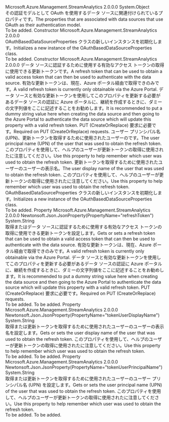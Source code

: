 <Type Name="OAuthBasedDataSourceProperties" FullName="Microsoft.Azure.Management.StreamAnalytics.Models.OAuthBasedDataSourceProperties">
  <TypeSignature Language="C#" Value="public class OAuthBasedDataSourceProperties" />
  <TypeSignature Language="ILAsm" Value=".class public auto ansi beforefieldinit OAuthBasedDataSourceProperties extends System.Object" />
  <TypeSignature Language="DocId" Value="T:Microsoft.Azure.Management.StreamAnalytics.Models.OAuthBasedDataSourceProperties" />
  <TypeSignature Language="VB.NET" Value="Public Class OAuthBasedDataSourceProperties" />
  <TypeSignature Language="F#" Value="type OAuthBasedDataSourceProperties = class" />
  <AssemblyInfo>
    <AssemblyName>Microsoft.Azure.Management.StreamAnalytics</AssemblyName>
    <AssemblyVersion>2.0.0.0</AssemblyVersion>
  </AssemblyInfo>
  <Base>
    <BaseTypeName>System.Object</BaseTypeName>
  </Base>
  <Interfaces />
  <Docs>
    <summary>
            <span data-ttu-id="b0859-101">その認証モデルとして OAuth を使用するデータ ソースに関連付けられているプロパティです。</span><span class="sxs-lookup"><span data-stu-id="b0859-101">The properties that are associated with data sources that use OAuth as their authentication model.</span></span>
            </summary>
    <remarks>To be added.</remarks>
  </Docs>
  <Members>
    <Member MemberName=".ctor">
      <MemberSignature Language="C#" Value="public OAuthBasedDataSourceProperties ();" />
      <MemberSignature Language="ILAsm" Value=".method public hidebysig specialname rtspecialname instance void .ctor() cil managed" />
      <MemberSignature Language="DocId" Value="M:Microsoft.Azure.Management.StreamAnalytics.Models.OAuthBasedDataSourceProperties.#ctor" />
      <MemberSignature Language="VB.NET" Value="Public Sub New ()" />
      <MemberType>Constructor</MemberType>
      <AssemblyInfo>
        <AssemblyName>Microsoft.Azure.Management.StreamAnalytics</AssemblyName>
        <AssemblyVersion>2.0.0.0</AssemblyVersion>
      </AssemblyInfo>
      <Parameters />
      <Docs>
        <summary>
            <span data-ttu-id="b0859-102">OAuthBasedDataSourceProperties クラスの新しいインスタンスを初期化します。</span><span class="sxs-lookup"><span data-stu-id="b0859-102">Initializes a new instance of the OAuthBasedDataSourceProperties class.</span></span>
            </summary>
        <remarks>To be added.</remarks>
      </Docs>
    </Member>
    <Member MemberName=".ctor">
      <MemberSignature Language="C#" Value="public OAuthBasedDataSourceProperties (string refreshToken = null, string tokenUserPrincipalName = null, string tokenUserDisplayName = null);" />
      <MemberSignature Language="ILAsm" Value=".method public hidebysig specialname rtspecialname instance void .ctor(string refreshToken, string tokenUserPrincipalName, string tokenUserDisplayName) cil managed" />
      <MemberSignature Language="DocId" Value="M:Microsoft.Azure.Management.StreamAnalytics.Models.OAuthBasedDataSourceProperties.#ctor(System.String,System.String,System.String)" />
      <MemberSignature Language="VB.NET" Value="Public Sub New (Optional refreshToken As String = null, Optional tokenUserPrincipalName As String = null, Optional tokenUserDisplayName As String = null)" />
      <MemberSignature Language="F#" Value="new Microsoft.Azure.Management.StreamAnalytics.Models.OAuthBasedDataSourceProperties : string * string * string -&gt; Microsoft.Azure.Management.StreamAnalytics.Models.OAuthBasedDataSourceProperties" Usage="new Microsoft.Azure.Management.StreamAnalytics.Models.OAuthBasedDataSourceProperties (refreshToken, tokenUserPrincipalName, tokenUserDisplayName)" />
      <MemberType>Constructor</MemberType>
      <AssemblyInfo>
        <AssemblyName>Microsoft.Azure.Management.StreamAnalytics</AssemblyName>
        <AssemblyVersion>2.0.0.0</AssemblyVersion>
      </AssemblyInfo>
      <Parameters>
        <Parameter Name="refreshToken" Type="System.String" />
        <Parameter Name="tokenUserPrincipalName" Type="System.String" />
        <Parameter Name="tokenUserDisplayName" Type="System.String" />
      </Parameters>
      <Docs>
        <param name="refreshToken"><span data-ttu-id="b0859-103">データ ソースに認証するために使用する有効なアクセス トークンの取得に使用できる更新トークンです。</span><span class="sxs-lookup"><span data-stu-id="b0859-103">A refresh token that can be used to obtain a valid access token that can then be used to authenticate with the data source.</span></span> <span data-ttu-id="b0859-104">有効な更新トークンは、現在、Azure ポータル経由で取得できのみです。</span><span class="sxs-lookup"><span data-stu-id="b0859-104">A valid refresh token is currently only obtainable via the Azure Portal.</span></span> <span data-ttu-id="b0859-105">データ ソースと有効な更新トークンを使用してこのプロパティを更新する必要があるデータ ソースの認証に Azure ポータルに、継続を作成するときに、ダミーの文字列値をここに記述することをお勧めします。</span><span class="sxs-lookup"><span data-stu-id="b0859-105">It is recommended to put a dummy string value here when creating the data source and then going to the Azure Portal to authenticate the data source which will update this property with a valid refresh token.</span></span> <span data-ttu-id="b0859-106">PUT (CreateOrReplace) 要求に必要です。</span><span class="sxs-lookup"><span data-stu-id="b0859-106">Required on PUT (CreateOrReplace) requests.</span></span></param>
        <param name="tokenUserPrincipalName"><span data-ttu-id="b0859-107">ユーザー プリンシパル名 (UPN)、更新トークンを取得するために使用されたユーザーのです。</span><span class="sxs-lookup"><span data-stu-id="b0859-107">The user principal name (UPN) of the user that was used to obtain the refresh token.</span></span> <span data-ttu-id="b0859-108">このプロパティを使用して、ヘルプのユーザーが更新トークンの取得に使用されたに注意してください。</span><span class="sxs-lookup"><span data-stu-id="b0859-108">Use this property to help remember which user was used to obtain the refresh token.</span></span></param>
        <param name="tokenUserDisplayName"><span data-ttu-id="b0859-109">更新トークンを取得するために使用されたユーザーのユーザーの表示名。</span><span class="sxs-lookup"><span data-stu-id="b0859-109">The user display name of the user that was used to obtain the refresh token.</span></span> <span data-ttu-id="b0859-110">このプロパティを使用して、ヘルプのユーザーが更新トークンの取得に使用されたに注意してください。</span><span class="sxs-lookup"><span data-stu-id="b0859-110">Use this property to help remember which user was used to obtain the refresh token.</span></span></param>
        <summary>
            <span data-ttu-id="b0859-111">OAuthBasedDataSourceProperties クラスの新しいインスタンスを初期化します。</span><span class="sxs-lookup"><span data-stu-id="b0859-111">Initializes a new instance of the OAuthBasedDataSourceProperties class.</span></span>
            </summary>
        <remarks>To be added.</remarks>
      </Docs>
    </Member>
    <Member MemberName="RefreshToken">
      <MemberSignature Language="C#" Value="public string RefreshToken { get; set; }" />
      <MemberSignature Language="ILAsm" Value=".property instance string RefreshToken" />
      <MemberSignature Language="DocId" Value="P:Microsoft.Azure.Management.StreamAnalytics.Models.OAuthBasedDataSourceProperties.RefreshToken" />
      <MemberSignature Language="VB.NET" Value="Public Property RefreshToken As String" />
      <MemberSignature Language="F#" Value="member this.RefreshToken : string with get, set" Usage="Microsoft.Azure.Management.StreamAnalytics.Models.OAuthBasedDataSourceProperties.RefreshToken" />
      <MemberType>Property</MemberType>
      <AssemblyInfo>
        <AssemblyName>Microsoft.Azure.Management.StreamAnalytics</AssemblyName>
        <AssemblyVersion>2.0.0.0</AssemblyVersion>
      </AssemblyInfo>
      <Attributes>
        <Attribute>
          <AttributeName>Newtonsoft.Json.JsonProperty(PropertyName="refreshToken")</AttributeName>
        </Attribute>
      </Attributes>
      <ReturnValue>
        <ReturnType>System.String</ReturnType>
      </ReturnValue>
      <Docs>
        <summary>
            <span data-ttu-id="b0859-112">取得またはデータ ソースに認証するために使用する有効なアクセス トークンの取得に使用できる更新トークンを設定します。</span><span class="sxs-lookup"><span data-stu-id="b0859-112">Gets or sets a refresh token that can be used to obtain a valid access token that can then be used to authenticate with the data source.</span></span> <span data-ttu-id="b0859-113">有効な更新トークンは、現在、Azure ポータル経由で取得できのみです。</span><span class="sxs-lookup"><span data-stu-id="b0859-113">A valid refresh token is currently only obtainable via the Azure Portal.</span></span> <span data-ttu-id="b0859-114">データ ソースと有効な更新トークンを使用してこのプロパティを更新する必要があるデータ ソースの認証に Azure ポータルに、継続を作成するときに、ダミーの文字列値をここに記述することをお勧めします。</span><span class="sxs-lookup"><span data-stu-id="b0859-114">It is recommended to put a dummy string value here when creating the data source and then going to the Azure Portal to authenticate the data source which will update this property with a valid refresh token.</span></span> <span data-ttu-id="b0859-115">PUT (CreateOrReplace) 要求に必要です。</span><span class="sxs-lookup"><span data-stu-id="b0859-115">Required on PUT (CreateOrReplace) requests.</span></span>
            </summary>
        <value>To be added.</value>
        <remarks>To be added.</remarks>
      </Docs>
    </Member>
    <Member MemberName="TokenUserDisplayName">
      <MemberSignature Language="C#" Value="public string TokenUserDisplayName { get; set; }" />
      <MemberSignature Language="ILAsm" Value=".property instance string TokenUserDisplayName" />
      <MemberSignature Language="DocId" Value="P:Microsoft.Azure.Management.StreamAnalytics.Models.OAuthBasedDataSourceProperties.TokenUserDisplayName" />
      <MemberSignature Language="VB.NET" Value="Public Property TokenUserDisplayName As String" />
      <MemberSignature Language="F#" Value="member this.TokenUserDisplayName : string with get, set" Usage="Microsoft.Azure.Management.StreamAnalytics.Models.OAuthBasedDataSourceProperties.TokenUserDisplayName" />
      <MemberType>Property</MemberType>
      <AssemblyInfo>
        <AssemblyName>Microsoft.Azure.Management.StreamAnalytics</AssemblyName>
        <AssemblyVersion>2.0.0.0</AssemblyVersion>
      </AssemblyInfo>
      <Attributes>
        <Attribute>
          <AttributeName>Newtonsoft.Json.JsonProperty(PropertyName="tokenUserDisplayName")</AttributeName>
        </Attribute>
      </Attributes>
      <ReturnValue>
        <ReturnType>System.String</ReturnType>
      </ReturnValue>
      <Docs>
        <summary>
            <span data-ttu-id="b0859-116">取得または更新トークンを取得するために使用されたユーザーのユーザーの表示名を設定します。</span><span class="sxs-lookup"><span data-stu-id="b0859-116">Gets or sets the user display name of the user that was used to obtain the refresh token.</span></span> <span data-ttu-id="b0859-117">このプロパティを使用して、ヘルプのユーザーが更新トークンの取得に使用されたに注意してください。</span><span class="sxs-lookup"><span data-stu-id="b0859-117">Use this property to help remember which user was used to obtain the refresh token.</span></span>
            </summary>
        <value>To be added.</value>
        <remarks>To be added.</remarks>
      </Docs>
    </Member>
    <Member MemberName="TokenUserPrincipalName">
      <MemberSignature Language="C#" Value="public string TokenUserPrincipalName { get; set; }" />
      <MemberSignature Language="ILAsm" Value=".property instance string TokenUserPrincipalName" />
      <MemberSignature Language="DocId" Value="P:Microsoft.Azure.Management.StreamAnalytics.Models.OAuthBasedDataSourceProperties.TokenUserPrincipalName" />
      <MemberSignature Language="VB.NET" Value="Public Property TokenUserPrincipalName As String" />
      <MemberSignature Language="F#" Value="member this.TokenUserPrincipalName : string with get, set" Usage="Microsoft.Azure.Management.StreamAnalytics.Models.OAuthBasedDataSourceProperties.TokenUserPrincipalName" />
      <MemberType>Property</MemberType>
      <AssemblyInfo>
        <AssemblyName>Microsoft.Azure.Management.StreamAnalytics</AssemblyName>
        <AssemblyVersion>2.0.0.0</AssemblyVersion>
      </AssemblyInfo>
      <Attributes>
        <Attribute>
          <AttributeName>Newtonsoft.Json.JsonProperty(PropertyName="tokenUserPrincipalName")</AttributeName>
        </Attribute>
      </Attributes>
      <ReturnValue>
        <ReturnType>System.String</ReturnType>
      </ReturnValue>
      <Docs>
        <summary>
            <span data-ttu-id="b0859-118">取得または更新トークンを取得するために使用されたユーザーのユーザー プリンシパル名 (UPN) を設定します。</span><span class="sxs-lookup"><span data-stu-id="b0859-118">Gets or sets the user principal name (UPN) of the user that was used to obtain the refresh token.</span></span> <span data-ttu-id="b0859-119">このプロパティを使用して、ヘルプのユーザーが更新トークンの取得に使用されたに注意してください。</span><span class="sxs-lookup"><span data-stu-id="b0859-119">Use this property to help remember which user was used to obtain the refresh token.</span></span>
            </summary>
        <value>To be added.</value>
        <remarks>To be added.</remarks>
      </Docs>
    </Member>
  </Members>
</Type>